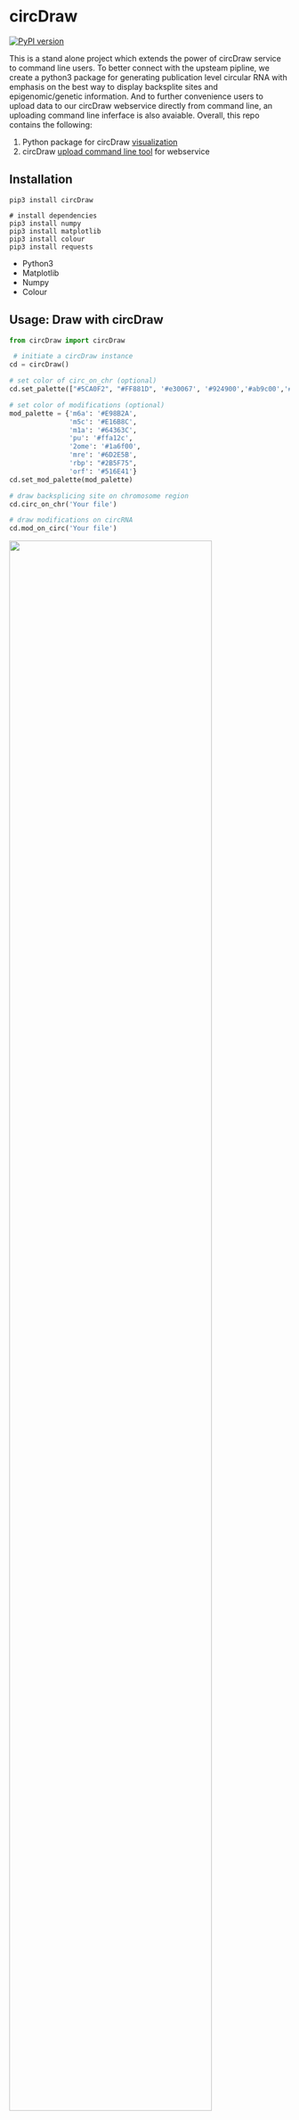 # circDraw
[![PyPI version](https://badge.fury.io/py/circDraw.svg)](https://badge.fury.io/py/circDraw)

This is a stand alone project which extends the power of circDraw service to command line users. To better connect with the upsteam pipline, we create a python3 package for generating publication level circular RNA with emphasis on the best way to display backsplite sites and epigenomic/genetic information. And to further convenience users to upload data to our circDraw webservice directly from command line, an uploading command line inferface is also avaiable. Overall, this repo contains the following:

1. Python package for circDraw [visualization](https://github.com/Mr-Milk/circDraw-py/blob/master/README.md#usage-draw-with-circdraw)
2. circDraw [upload command line tool](https://github.com/Mr-Milk/circDraw-py/blob/master/README.md#usage-upload-to-circdraw-webservice) for webservice



## Installation

```shell
pip3 install circDraw

# install dependencies
pip3 install numpy
pip3 install matplotlib
pip3 install colour
pip3 install requests
```

- Python3
- Matplotlib
- Numpy
- Colour



## Usage: Draw with circDraw

```python
from circDraw import circDraw

 # initiate a circDraw instance
cd = circDraw()

# set color of circ_on_chr (optional)
cd.set_palette(["#5CA0F2", "#FF881D", '#e30067', '#924900','#ab9c00','#ccd0d2', '#075800', '#5e0094',])

# set color of modifications (optional)
mod_palette = {'m6a': '#E98B2A',
               'm5c': '#E16B8C',
               'm1a': '#64363C',
               'pu': '#ffa12c',
               '2ome': '#1a6f00',
               'mre': '#6D2E5B',
               'rbp': "#2B5F75",
               'orf': '#516E41'}
cd.set_mod_palette(mod_palette)

# draw backsplicing site on chromosome region
cd.circ_on_chr('Your file')

# draw modifications on circRNA
cd.mod_on_circ('Your file')
```

<img src='circDraw.png' width='85%'>

<img src='hsa_circ_0001.png' width='65%'>

### API

#####circ_on_chr

```python
circDraw.circ_on_chr(file, title='circDraw', dpi=300, save='png', show=True, size=(10, 5))
```

- File:
  
  - Only supported 'csv'
    
  - | Start | End  | Type | Name | Color (Optional) |
    | ----- | ---- | ---- | ---- | ---------------- |
    |       |      |      |      |                  |
  
  - Start < End
  
  - Type: **circ**, **exon**, **intron**, **gene**
  
  - Color: RGB, RGBA, hex, or [supported color names](https://matplotlib.org/examples/color/named_colors.html).
  
- Title: The title of the plot

- Save: file format you wish to save as, **PNG**, **PDF**, **JPEG**, etc.

- Show: Bool, wheather to show the plot after rendering.

- Size: (Length, Width) the size of the plot.

#####mod_on_circ

```python
circDraw.mod_on_circ(self, file, dpi=100, save='png', show=True, size=(7, 7), sep_mod=False)
```

- File:

  - Only supported 'csv'

  - | Start | End  | Type | Name | Color (Optional) |
    | ----- | ---- | ---- | ---- | ---------------- |
    |       |      |      |      |                  |

  - Start < End

  - Type: **circ**, **exon**, **intron**, and modifications type

    - Modifications type: **m6A**, **m1A**, **m5C**, **pU**, **2OMe**, **MRE**, **RBP**, **ORF**

  - Color: RGB, RGBA, hex, or [supported color names](https://matplotlib.org/examples/color/named_colors.html).

- Save: file format you wish to save as, **PNG**, **PDF**, **JPEG**, etc.

- Show: Bool, wheather to show the plot after rendering.

- Size: (Length, Width) the size of the plot.

- sep_mod: Bool, prevent the modifications from overlapping if set **True**.

##### set_palette

```python
circDraw.set_palette(palette)
```

A list of colors, the length of the list must bigger than 5.

##### set_mod_palette

```python
circDraw.set_mod_palette(palette)
```

A dictionary of colors match with the modification. You can change any one of the modification colors.




## Usage: Upload to circDraw webservice
### Upload on command line
#### 1. Upload files with parameters
- Single upload file
```bash
$ circDraw-upload -f test_circfile.bed -t BED -s human-hg19
```

![](/src/circDraw-upload-fts-single.png)


- Multiple upload files
```bash
$ circDraw-upload -f test_circfile.bed -t BED -s human-hg19 -f test_circfile.bed -t BED -s human-hg19
```

![](/src/circDraw-upload-fts-multiple.png)

#### 2. Upload file with init file
circDraw-upload also supports upload file from one init file to avoid tedious typing through command line. You can specify the uploaded filename, file type and its origin species in a single csv file. The cvs file should follow the following format with "," seperating each column:

Upload filename | Upload file type | Origin species
--- | --- | ---
 | | 

__Note__: Currently circDraw only supports limited filetypes and species, they are specified in the following table:
- Supported file types:

Uploaded file type | Represent string | Description
--- | --- | ---
_.BED_ | 'BED' | BED (Browser Extensible Data) format provides a flexible way to define the data lines that are displayed in an annotation track. BED lines have three required fields for each line: chrom, chromStart, chromEnd. For more information about BED format we accepted, please visit our example in circDraw [upload](https://www.circdraw.com/tools/) page.
_.CIRI_ | 'CIRI' | Output file from 'Gao, Y., Wang, J. & Zhao, F. CIRI: an efficient and unbiased algorithm for de novo circular RNA identification. Genome Biol 16, 4 (2015) doi:10.1186/s13059-014-0571-3'

- Supported Species

Species | Represent string | Description
--- | --- | ---
Human(hg19) | 'human-hg19' | Human Genome Reference Sequencing [(GRCh37/h19)](https://genome.ucsc.edu/cgi-bin/hgTracks?db=hg19&lastVirtModeType=default&lastVirtModeExtraState=&virtModeType=default&virtMode=0&nonVirtPosition=&position=chr1%3A11102837%2D11267747&hgsid=784255443_iXvZctwCCbA7VtPbVPYG30Ix5ueN) from Feb 2009.
Human(hg38) | 'human-hg38' | Human Genome Reference Sequencing [(GRCh38/h38)](https://genome.ucsc.edu/cgi-bin/hgTracks?db=hg38&lastVirtModeType=default&lastVirtModeExtraState=&virtModeType=default&virtMode=0&nonVirtPosition=&position=chr1%3A11102837%2D11267747&hgsid=784255443_iXvZctwCCbA7VtPbVPYG30Ix5ueN) from Dec 2013.
Mouse(mm10) | 'mouse-mm10' | Mouse Genome Reference Sequencing [(GRCm38/mm10)](https://genome.ucsc.edu/cgi-bin/hgTracks?hgsid=784255443_iXvZctwCCbA7VtPbVPYG30Ix5ueN&org=Mouse&db=mm10&position=chr12%3A56%2C694%2C976-56%2C714%2C605&pix=1420) from Dec 2011.
Rat(rn6) | 'rar-rn6' | Rat Genome Reference Sequencing [(RGSC6.0/rn6)](https://genome.ucsc.edu/cgi-bin/hgTracks?db=rn6&lastVirtModeType=default&lastVirtModeExtraState=&virtModeType=default&virtMode=0&nonVirtPosition=&position=chr1%3A80608553%2D80639261&hgsid=784255443_iXvZctwCCbA7VtPbVPYG30Ix5ueN) from Jul 2014.
Yeast(sacCer3) | 'yeast-sacCer3' | Yeast Genome Reference Sequencing [(SacCer_Apr2011/sacCer3)](https://genome.ucsc.edu/cgi-bin/hgTracks?db=sacCer3&lastVirtModeType=default&lastVirtModeExtraState=&virtModeType=default&virtMode=0&nonVirtPosition=&position=chrIV%3A765966%2D775965&hgsid=784255443_iXvZctwCCbA7VtPbVPYG30Ix5ueN) from Apr 2014.
Zebra Fish(danRer11) | 'zebra-fish-danRer11' | Zebra Fish Genome Reference Sequencing [(GRCz11/danRer11)](https://genome.ucsc.edu/cgi-bin/hgTracks?db=danRer11&lastVirtModeType=default&lastVirtModeExtraState=&virtModeType=default&virtMode=0&nonVirtPosition=&position=chr6%3A43426669%2D43433274&hgsid=784255443_iXvZctwCCbA7VtPbVPYG30Ix5ueN) from May 2017.




- Single upload file
```bash
$ circDraw-upload -i test_init_single.txt
```

![](/src/circDraw-upload-i-single.png)

- Multiple upload files
```bash
$ circDraw-upload -i test_init_multiple.txt
```
![](/src/circDraw-upload-i-multiple.png)





### Help
```bash
$ circDraw-upload -h
$ circDraw-upload --help

usage: circDraw-upload [-h] [-f FILE] [-t {BED,CIRI}]
                       [-s {human-hg19,human-hg38,mouse-mm10,rat-rn6,yeast-sacCer3,zebra-fish-danRer11}]
                       [-i INITFILE]

Upload command line interface for circDraw web server.

optional arguments:
  -h, --help            show this help message and exit
  -f FILE, --file FILE  Filename you want to upload.
  -t {BED,CIRI}, --type {BED,CIRI}
                        Filetype of your file, circDraw currently supports
                        ['BED', 'CIRI']. Names of the selected file type
                        should be exactly matched.
  -s {human-hg19,human-hg38,mouse-mm10,rat-rn6,yeast-sacCer3,zebra-fish-danRer11}, --species {human-hg19,human-hg38,mouse-mm10,rat-rn6,yeast-sacCer3,zebra-fish-danRer11}
                        Specify your species, currently circDraw support
                        ['human-hg19', 'human-hg38', 'mouse-mm10', 'rat-rn6',
                        'yeast-sacCer3', 'zebra-fish-danRer11']. Names of the
                        species should be exactly matched.
  -i INITFILE, --initfile INITFILE
                          header filename which specify the information of
                        uploaded filename, uploaded filetype and corresponding
                        species; File should be in csv format where each row
                        represents a file, and three column should be
                        (filename, filetype, species). Note that this mode
                        overwrites any '-f', '-t', '-s' input.

```

## Dependancy
- argparse==1.4.0+  https://pypi.org/project/argparse/
- requests==2.22.0+ https://pypi.org/project/requests/

## More information
This a part of circDraw project. Please visit our [Contact](https://www.circdraw.com/information/about) page if you have any questions.

**Copyright**: Qu Lab, School of Life Science, Sun Yat-sen University, Guangzhou, CHINA.


